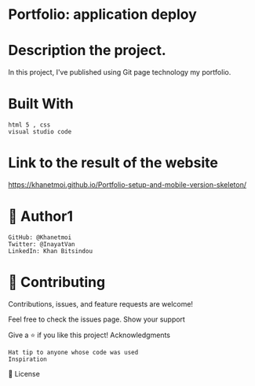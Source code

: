 # Portfolio: application deploy

# Description the project.
In this project, I've published using Git page technology my portfolio.


# Built With

    html 5 , css
    visual studio code
    
# Link to the result of the website
  https://khanetmoi.github.io/Portfolio-setup-and-mobile-version-skeleton/
  
  
# 👤 Author1

    GitHub: @Khanetmoi
    Twitter: @InayatVan
    LinkedIn: Khan Bitsindou



# 🤝 Contributing

Contributions, issues, and feature requests are welcome!

Feel free to check the issues page.
Show your support

Give a ⭐️ if you like this project!
Acknowledgments

    Hat tip to anyone whose code was used
    Inspiration
   

📝 License


